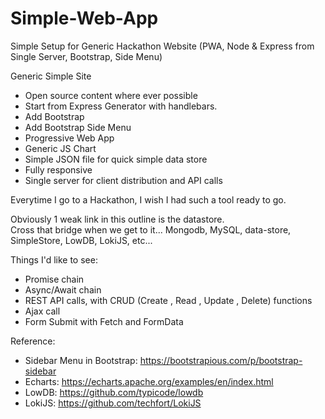 # Simple-Web-App
Simple Setup for Generic Hackathon Website (PWA, Node &amp; Express from Single Server, Bootstrap, Side Menu)

Generic Simple Site
 - Open source content where ever possible
 - Start from Express Generator with handlebars.  
 - Add Bootstrap
 - Add Bootstrap Side Menu 
 - Progressive Web App 
 - Generic JS Chart
 - Simple JSON file for quick simple data store
 - Fully responsive
 - Single server for client distribution and API calls
 
Everytime I go to a Hackathon, I wish I had such a tool ready to go. 

Obviously 1 weak link in this outline is the datastore.  
Cross that bridge when we get to it... Mongodb, MySQL, data-store, SimpleStore, LowDB, LokiJS, etc...

Things I'd like to see:
 - Promise chain
 - Async/Await chain
 - REST API calls, with CRUD (Create , Read , Update , Delete) functions
 - Ajax call
 - Form Submit with Fetch and FormData 

Reference:
 - Sidebar Menu in Bootstrap: https://bootstrapious.com/p/bootstrap-sidebar
 - Echarts:  https://echarts.apache.org/examples/en/index.html
 - LowDB: https://github.com/typicode/lowdb
 - LokiJS: https://github.com/techfort/LokiJS
 
